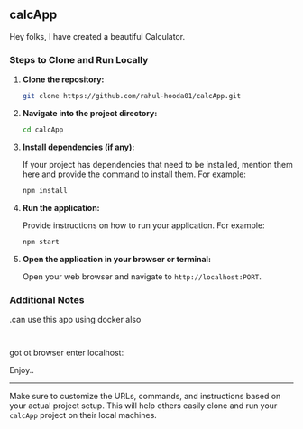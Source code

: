 ## calcApp

Hey folks, I have created a beautiful Calculator.

### Steps to Clone and Run Locally

1. **Clone the repository:**

   ```bash
   git clone https://github.com/rahul-hooda01/calcApp.git
   ```

2. **Navigate into the project directory:**

   ```bash
   cd calcApp
   ```

3. **Install dependencies (if any):**

   If your project has dependencies that need to be installed, mention them here and provide the command to install them. For example:

   ```bash
   npm install
   ```

4. **Run the application:**

   Provide instructions on how to run your application. For example:

   ```bash
   npm start
   ```

5. **Open the application in your browser or terminal:**

   Open your web browser and navigate to `http://localhost:PORT`.

### Additional Notes
.can use this app using docker also
 ``` docker pull rahulhooda99/my-calculator
 ```
 ``` docker run -p <yourPORT>:1234 rahulhooda99/my-calculator(or use imageID)
 ```
got ot browser enter localhost:<yourPORT>


Enjoy..

---

Make sure to customize the URLs, commands, and instructions based on your actual project setup. This will help others easily clone and run your `calcApp` project on their local machines.
